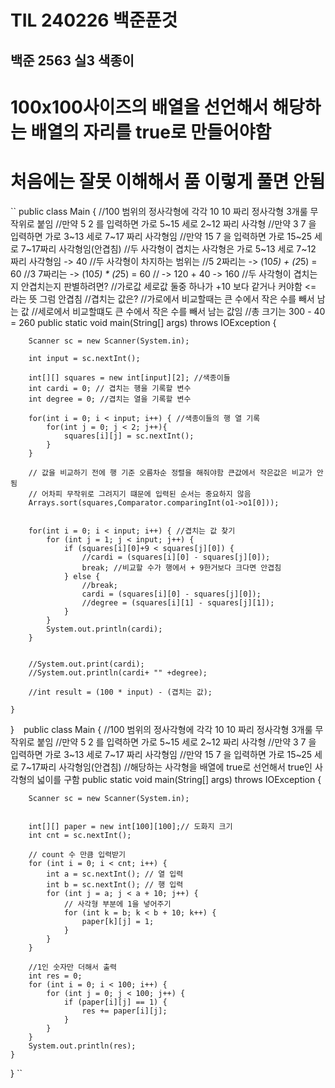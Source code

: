 # TIL 240226 백준푼것


## 백준 2563 실3 색종이
# 100x100사이즈의 배열을 선언해서 해당하는 배열의 자리를 true로 만들어야함 
# 처음에는 잘못 이해해서 품 이렇게 풀면 안됨
``
public class Main {
    //100 범위의 정사각형에 각각 10 10 짜리 정사각형 3개룰 무작위로 붙임
    //만약 5 2 를 입력하면 가로 5~15 세로 2~12 짜리 사각형
    //만약 3 7 을 입력하면 가로 3~13 세로 7~17 짜리 사각형임
    //만약 15 7 을 입력하면 가로 15~25 세로 7~17짜리 사각형임(안겹침)
    //두 사각형이 겹치는 사각형은 가로 5~13 세로 7~12 짜리 사각형임 -> 40
    //두 사각형이 차지하는 범위는
    //5 2짜리는 -> (10*5) + (2*5) = 60
    //3 7짜리는 -> (10*5) * (2*5) = 60
    // -> 120 + 40 -> 160
    //두 사각형이 겹치는지 안겹치는지 판별하려면?
    //가로값 세로값 둘중 하나가 +10 보다 같거나 커야함 <= 라는 뜻 그럼 안겹침
    //겹치는 값은?
    //가로에서 비교할때는 큰 수에서 작은 수를 빼서 남는 값
    //세로에서 비교할떄도 큰 수에서 작은 수를 빼서 남는 값임
    //총 크기는 300 - 40 = 260
    public static void main(String[] args) throws IOException {

        Scanner sc = new Scanner(System.in);

        int input = sc.nextInt();

        int[][] squares = new int[input][2]; //색종이들
        int cardi = 0; // 겹치는 행을 기록할 변수
        int degree = 0; //겹치는 열을 기록할 변수

        for(int i = 0; i < input; i++) { //색종이들의 행 열 기록
            for(int j = 0; j < 2; j++){
                squares[i][j] = sc.nextInt();
            }
        }

        // 값을 비교하기 전에 행 기준 오름차순 정렬을 해줘야함 큰값에서 작은값은 비교가 안됨
        // 어차피 무작위로 그려지기 떄문에 입력된 순서는 중요하지 않음
        Arrays.sort(squares,Comparator.comparingInt(o1->o1[0]));


        for(int i = 0; i < input; i++) { //겹치는 값 찾기
            for (int j = 1; j < input; j++) {
                if (squares[i][0]+9 < squares[j][0]) {
                    //cardi = (squares[i][0] - squares[j][0]);
                    break; //비교할 수가 행에서 + 9한거보다 크다면 안겹침
                } else {
                    //break;
                    cardi = (squares[i][0] - squares[j][0]);
                    //degree = (squares[i][1] - squares[j][1]);
                }
            }
            System.out.println(cardi);
        }


        //System.out.print(cardi);
        //System.out.println(cardi+ "" +degree);

        //int result = (100 * input) - (겹치는 값);

    }
}
``
``
public class Main {
    //100 범위의 정사각형에 각각 10 10 짜리 정사각형 3개룰 무작위로 붙임
    //만약 5 2 를 입력하면 가로 5~15 세로 2~12 짜리 사각형
    //만약 3 7 을 입력하면 가로 3~13 세로 7~17 짜리 사각형임
    //만약 15 7 을 입력하면 가로 15~25 세로 7~17짜리 사각형임(안겹침)
    //해당하는 사각형을 배열에 true로 선언해서 true인 사각형의 넓이를 구함
    public static void main(String[] args) throws IOException {

        Scanner sc = new Scanner(System.in);


        int[][] paper = new int[100][100];// 도화지 크기
        int cnt = sc.nextInt();

        // count 수 만큼 입력받기
        for (int i = 0; i < cnt; i++) {
            int a = sc.nextInt(); // 열 입력
            int b = sc.nextInt(); // 행 입력
            for (int j = a; j < a + 10; j++) {
                // 사각형 부분에 1을 넣어주기
                for (int k = b; k < b + 10; k++) {
                    paper[k][j] = 1;
                }
            }
        }

        //1인 숫자만 더해서 출력
        int res = 0;
        for (int i = 0; i < 100; i++) {
            for (int j = 0; j < 100; j++) {
                if (paper[i][j] == 1) {
                    res += paper[i][j];
                }
            }
        }
        System.out.println(res);
    }
}
``